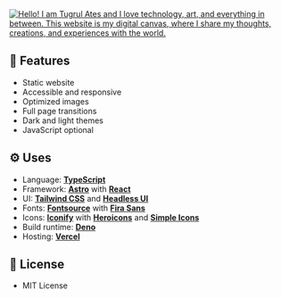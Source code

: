 <a href="https://www.tugrulates.com/">
  <img
    src="https://www.tugrulates.com/og.jpg"
    alt="Hello! I am Tugrul Ates and I love technology, art, and everything in between.
         This website is my digital canvas, where I share my thoughts, creations, and
         experiences with the world."
  />
</a>

## 🎀 Features

- Static website
- Accessible and responsive
- Optimized images
- Full page transitions
- Dark and light themes
- JavaScript optional

## ⚙️ Uses

- Language: **[TypeScript](https://www.typescriptlang.org)**
- Framework: **[Astro](https://astro.build)** with
  **[React](https://reactjs.org)**
- UI: **[Tailwind CSS](https://tailwindcss.com)** and
  **[Headless UI](https://headlessui.dev)**
- Fonts: **[Fontsource](https://fontsource.org)** with
  **[Fira Sans](https://fonts.google.com/specimen/Fira+Sans)**
- Icons: **[Iconify](https://iconify.design)** with
  **[Heroicons](https://heroicons.com)** and
  **[Simple Icons](https://simpleicons.org)**
- Build runtime: **[Deno](https://deno.land)**
- Hosting: **[Vercel](https://vercel.com)**

## 📜 License

- MIT License
